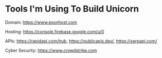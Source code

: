 # Tools I'm Using To Build Unicorn

Domain: https://www.exonhost.com

Hosting: https://console.firebase.google.com/u/0

APIs: https://rapidapi.com/hub, https://publicapis.dev/, https://serpapi.com/

Cyber Security: https://www.crowdstrike.com 
